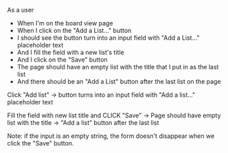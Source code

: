 As a user

- When I'm on the board view page
- When I click on the "Add a List..." button
- I should see the button turn into an input field with "Add a List..." placeholder text
- And I fill the field with a new list's title
- And I click on the "Save" button
- The page should have an empty list with the title that I put in as the last list
- And there should be an "Add a List" button after the last list on the page

Click "Add list"
-> button turns into an input field with "Add a list..." placeholder text

Fill the field with new list title and CLICK "Save"
-> Page should have empty list with the title
-> "Add a list" button after the last list

Note: if the input is an empty string, the form doesn't disappear when we click the "Save" button.
